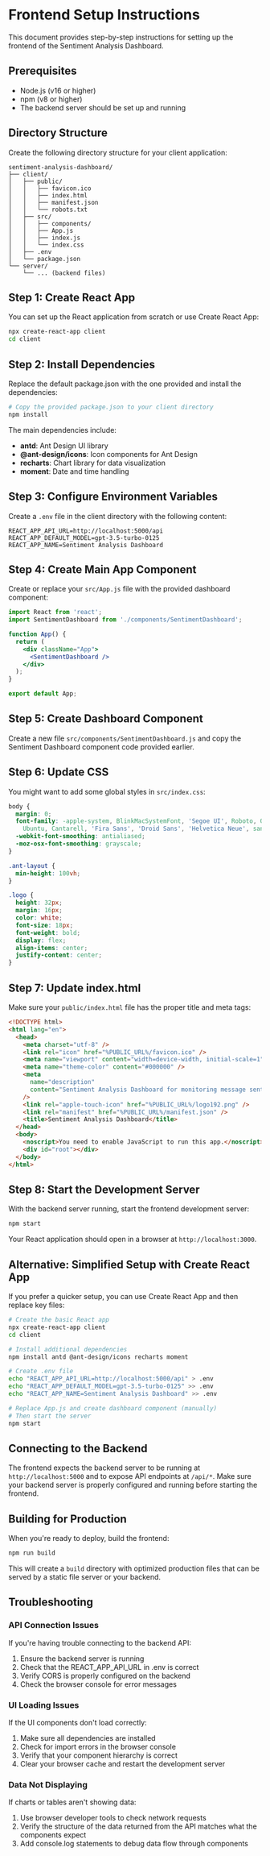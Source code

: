 # Frontend Setup Instructions

This document provides step-by-step instructions for setting up the frontend of the Sentiment Analysis Dashboard.

## Prerequisites

- Node.js (v16 or higher)
- npm (v8 or higher)
- The backend server should be set up and running

## Directory Structure

Create the following directory structure for your client application:

```
sentiment-analysis-dashboard/
├── client/
│   ├── public/
│   │   ├── favicon.ico
│   │   ├── index.html
│   │   ├── manifest.json
│   │   └── robots.txt
│   ├── src/
│   │   ├── components/
│   │   ├── App.js
│   │   ├── index.js
│   │   └── index.css
│   ├── .env
│   └── package.json
└── server/
    └── ... (backend files)
```

## Step 1: Create React App

You can set up the React application from scratch or use Create React App:

```bash
npx create-react-app client
cd client
```

## Step 2: Install Dependencies

Replace the default package.json with the one provided and install the dependencies:

```bash
# Copy the provided package.json to your client directory
npm install
```

The main dependencies include:
- **antd**: Ant Design UI library
- **@ant-design/icons**: Icon components for Ant Design
- **recharts**: Chart library for data visualization
- **moment**: Date and time handling

## Step 3: Configure Environment Variables

Create a `.env` file in the client directory with the following content:

```
REACT_APP_API_URL=http://localhost:5000/api
REACT_APP_DEFAULT_MODEL=gpt-3.5-turbo-0125
REACT_APP_NAME=Sentiment Analysis Dashboard
```

## Step 4: Create Main App Component

Create or replace your `src/App.js` file with the provided dashboard component:

```jsx
import React from 'react';
import SentimentDashboard from './components/SentimentDashboard';

function App() {
  return (
    <div className="App">
      <SentimentDashboard />
    </div>
  );
}

export default App;
```

## Step 5: Create Dashboard Component

Create a new file `src/components/SentimentDashboard.js` and copy the Sentiment Dashboard component code provided earlier.

## Step 6: Update CSS

You might want to add some global styles in `src/index.css`:

```css
body {
  margin: 0;
  font-family: -apple-system, BlinkMacSystemFont, 'Segoe UI', Roboto, Oxygen,
    Ubuntu, Cantarell, 'Fira Sans', 'Droid Sans', 'Helvetica Neue', sans-serif;
  -webkit-font-smoothing: antialiased;
  -moz-osx-font-smoothing: grayscale;
}

.ant-layout {
  min-height: 100vh;
}

.logo {
  height: 32px;
  margin: 16px;
  color: white;
  font-size: 18px;
  font-weight: bold;
  display: flex;
  align-items: center;
  justify-content: center;
}
```

## Step 7: Update index.html

Make sure your `public/index.html` file has the proper title and meta tags:

```html
<!DOCTYPE html>
<html lang="en">
  <head>
    <meta charset="utf-8" />
    <link rel="icon" href="%PUBLIC_URL%/favicon.ico" />
    <meta name="viewport" content="width=device-width, initial-scale=1" />
    <meta name="theme-color" content="#000000" />
    <meta
      name="description"
      content="Sentiment Analysis Dashboard for monitoring message sentiment"
    />
    <link rel="apple-touch-icon" href="%PUBLIC_URL%/logo192.png" />
    <link rel="manifest" href="%PUBLIC_URL%/manifest.json" />
    <title>Sentiment Analysis Dashboard</title>
  </head>
  <body>
    <noscript>You need to enable JavaScript to run this app.</noscript>
    <div id="root"></div>
  </body>
</html>
```

## Step 8: Start the Development Server

With the backend server running, start the frontend development server:

```bash
npm start
```

Your React application should open in a browser at `http://localhost:3000`.

## Alternative: Simplified Setup with Create React App

If you prefer a quicker setup, you can use Create React App and then replace key files:

```bash
# Create the basic React app
npx create-react-app client
cd client

# Install additional dependencies
npm install antd @ant-design/icons recharts moment

# Create .env file
echo "REACT_APP_API_URL=http://localhost:5000/api" > .env
echo "REACT_APP_DEFAULT_MODEL=gpt-3.5-turbo-0125" >> .env
echo "REACT_APP_NAME=Sentiment Analysis Dashboard" >> .env

# Replace App.js and create dashboard component (manually)
# Then start the server
npm start
```

## Connecting to the Backend

The frontend expects the backend server to be running at `http://localhost:5000` and to expose API endpoints at `/api/*`. Make sure your backend server is properly configured and running before starting the frontend.

## Building for Production

When you're ready to deploy, build the frontend:

```bash
npm run build
```

This will create a `build` directory with optimized production files that can be served by a static file server or your backend.

## Troubleshooting

### API Connection Issues

If you're having trouble connecting to the backend API:

1. Ensure the backend server is running
2. Check that the REACT_APP_API_URL in .env is correct
3. Verify CORS is properly configured on the backend
4. Check the browser console for error messages

### UI Loading Issues

If the UI components don't load correctly:

1. Make sure all dependencies are installed
2. Check for import errors in the browser console
3. Verify that your component hierarchy is correct
4. Clear your browser cache and restart the development server

### Data Not Displaying

If charts or tables aren't showing data:

1. Use browser developer tools to check network requests
2. Verify the structure of the data returned from the API matches what the components expect
3. Add console.log statements to debug data flow through components